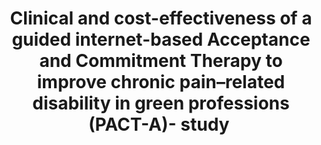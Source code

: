 --- 
abstract: '' 
authors: 
 - Y Terhorst
 -  L Braun
 -  titzler
 -  buntrock
 -  freund
 -  thielecke
 -  admin
 -  ...
doi: '' 
featured: false 
publication: '*BMJ open*, NA' 
publication_short: '' 
publishDate: '2020-01-01' 
title: 'Clinical and cost-effectiveness of a guided internet-based Acceptance and Commitment Therapy to improve chronic pain–related disability in green professions (PACT-A)- study ' 
url_code: '' 
url_dataset: '' 
url_pdf: '' 
url_poster: '' 
url_project: '' 
url_slides: '' 
url_source: '' 
url_video: '' 
---